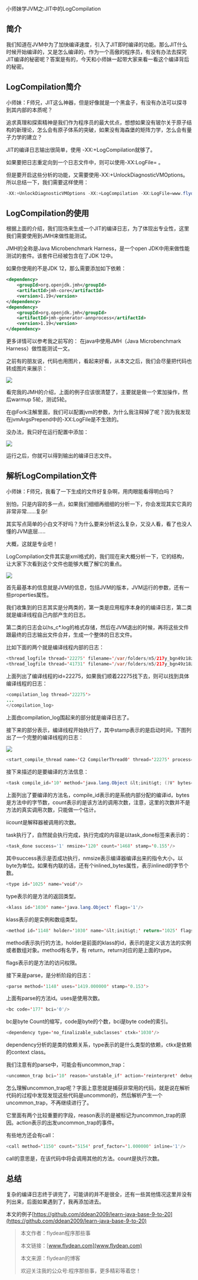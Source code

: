 小师妹学JVM之:JIT中的LogCompilation

## 简介

我们知道在JVM中为了加快编译速度，引入了JIT即时编译的功能。那么JIT什么时候开始编译的，又是怎么编译的，作为一个高傲的程序员，有没有办法去探究JIT编译的秘密呢？答案是有的，今天和小师妹一起带大家来看一看这个编译背后的秘密。

## LogCompilation简介

小师妹：F师兄，JIT这么神器，但是好像就是一个黑盒子，有没有办法可以探寻到其内部的本质呢？

追求真理和探索精神是我们作为程序员的最大优点，想想如果没有玻尔关于原子结构的新理论，怎么会有原子体系的突破，如果没有海森堡的矩阵力学，怎么会有量子力学的建立？

JIT的编译日志输出很简单，使用 -XX:+LogCompilation就够了。

如果要把日志重定向到一个日志文件中，则可以使用-XX:LogFile= 。 

但是要开启这些分析的功能，又需要使用-XX:+UnlockDiagnosticVMOptions。 所以总结一下，我们需要这样使用：

~~~java
-XX:+UnlockDiagnosticVMOptions -XX:+LogCompilation -XX:LogFile=www.flydean.com.log
~~~

## LogCompilation的使用

根据上面的介绍，我们现场来生成一个JIT的编译日志，为了体现出专业性，这里我们需要使用到JMH来做性能测试。

JMH的全称是Java Microbenchmark Harness，是一个open JDK中用来做性能测试的套件。该套件已经被包含在了JDK 12中。

如果你使用的不是JDK 12，那么需要添加如下依赖：

~~~xml
<dependency>
    <groupId>org.openjdk.jmh</groupId>
    <artifactId>jmh-core</artifactId>
    <version>1.19</version>
</dependency>
<dependency>
    <groupId>org.openjdk.jmh</groupId>
    <artifactId>jmh-generator-annprocess</artifactId>
    <version>1.19</version>
</dependency>
~~~

更多详情可以参考我之前写的： 在java中使用JMH（Java Microbenchmark Harness）做性能测试一文。

之前有的朋友说，代码也用图片，看起来好看，从本文之后，我们会尽量把代码也转成图片来展示：

![](https://img-blog.csdnimg.cn/20200529101342389.png?x-oss-process=image/watermark,type_ZmFuZ3poZW5naGVpdGk,shadow_0,text_aHR0cDovL3d3dy5mbHlkZWFuLmNvbQ==,size_35,color_8F8F8F,t_70)

看完我的JMH的介绍，上面的例子应该很清楚了，主要就是做一个累加操作，然后warmup 5轮，测试5轮。

在@Fork注解里面，我们可以配置jvm的参数，为什么我注释掉了呢？因为我发现在jvmArgsPrepend中的-XX:LogFile是不生效的。

没办法，我只好在运行配置中添加：

![](https://img-blog.csdnimg.cn/20200529101742580.png?x-oss-process=image/watermark,type_ZmFuZ3poZW5naGVpdGk,shadow_0,text_aHR0cDovL3d3dy5mbHlkZWFuLmNvbQ==,size_35,color_8F8F8F,t_70)

运行之后，你就可以得到输出的编译日志文件。

## 解析LogCompilation文件

小师妹：F师兄，我看了一下生成的文件好复杂啊，用肉眼能看得明白吗？

别怕，只是内容的多一点，如果我们细细再细细的分析一下，你会发现其实它真的非常非常......复杂!

其实写点简单的小白文不好吗？为什么要来分析这么复杂，又没人看，看了也没人懂的JVM底层.....

大概，这就是专业吧！

LogCompilation文件其实是xml格式的，我们现在来大概分析一下，它的结构，让大家下次看到这个文件也能够大概了解它的重点。

![](https://img-blog.csdnimg.cn/20200529222302406.png?x-oss-process=image/watermark,type_ZmFuZ3poZW5naGVpdGk,shadow_0,text_aHR0cDovL3d3dy5mbHlkZWFuLmNvbQ==,size_35,color_8F8F8F,t_70)

首先最基本的信息就是JVM的信息，包括JVM的版本，JVM运行的参数，还有一些properties属性。

我们收集到的日志其实是分两类的，第一类是应用程序本身的的编译日志，第二类就是编译线程自己内部产生的日志。

第二类的日志会以hs_c*.log的格式存储，然后在JVM退出的时候，再将这些文件跟最终的日志输出文件合并，生成一个整体的日志文件。

比如下面的两个就是编译线程内部的日志：

~~~java
<thread_logfile thread='22275' filename='/var/folders/n5/217y_bgn49z18zvjch907xb00000gp/T//hs_c22275_pid83940.log'/>
<thread_logfile thread='41731' filename='/var/folders/n5/217y_bgn49z18zvjch907xb00000gp/T//hs_c41731_pid83940.log'/>
~~~

上面列出了编译线程的id=22275，如果我们顺着22275找下去，则可以找到具体编译线程的日志：

~~~java
<compilation_log thread='22275'>
...
</compilation_log>
~~~

上面由compilation_log围起来的部分就是编译日志了。

接下来的部分表示，编译线程开始执行了，其中stamp表示的是启动时间，下图列出了一个完整的编译线程的日志：

![](https://img-blog.csdnimg.cn/20200529224327438.png?x-oss-process=image/watermark,type_ZmFuZ3poZW5naGVpdGk,shadow_0,text_aHR0cDovL3d3dy5mbHlkZWFuLmNvbQ==,size_35,color_8F8F8F,t_70)

~~~java
<start_compile_thread name='C2 CompilerThread0' thread='22275' process='83940' stamp='0.058'/>
~~~

接下来描述的是要编译的方法信息：

~~~java
<task compile_id='10' method='java.lang.Object &lt;init&gt; ()V' bytes='1' count='1409' iicount='1409' stamp='0.153'>
~~~

上面列出了要编译的方法名，compile_id表示的是系统内部分配的编译id，bytes是方法中的字节数，count表示的是该方法的调用次数，注意，这里的次数并不是方法的真实调用次数，只能做一个估计。

iicount是解释器被调用的次数。

task执行了，自然就会执行完成，执行完成的内容是以task_done标签来表示的：

~~~java
<task_done success='1' nmsize='120' count='1468' stamp='0.155'/>
~~~

其中success表示是否成功执行，nmsize表示编译器编译出来的指令大小，以byte为单位。如果有内联的话，还有个inlined_bytes属性，表示inlined的字节个数。

~~~java
<type id='1025' name='void'/>
~~~

type表示的是方法的返回类型。

~~~java
<klass id='1030' name='java.lang.Object' flags='1'/>
~~~

klass表示的是实例和数组类型。

~~~java
<method id='1148' holder='1030' name='&lt;init&gt;' return='1025' flags='1' bytes='1' compile_id='1' compiler='c1' level='3' iicount='1419'/>
~~~

method表示执行的方法，holder是前面的klass的id，表示的是定义该方法的实例或者数组对象。method有名字，有
return，return对应的是上面的type。

flags表示的是方法的访问权限。

接下来是parse，是分析阶段的日志：

~~~java
<parse method='1148' uses='1419.000000' stamp='0.153'>
~~~

上面有parse的方法id。uses是使用次数。

~~~java
<bc code='177' bci='0'/>
~~~

bc是byte Count的缩写，code是byte的个数，bci是byte code的索引。

~~~java
<dependency type='no_finalizable_subclasses' ctxk='1030'/>
~~~

dependency分析的是类的依赖关系，type表示的是什么类型的依赖，ctkx是依赖的context class。

我们注意有的parse中，可能会有uncommon_trap：

~~~java
<uncommon_trap bci='10' reason='unstable_if' action='reinterpret' debug_id='0' comment='taken never'/>
~~~

怎么理解uncommon_trap呢？字面上意思就是捕获非常用的代码，就是说在解析代码的过程中发现发现这些代码是uncommon的，然后解析产生一个uncommon_trap，不再继续进行了。

它里面有两个比较重要的字段，reason表示的是被标记为uncommon_trap的原因。action表示的出发uncommon_trap的事件。

有些地方还会有call：

~~~java
<call method='1150' count='5154' prof_factor='1.000000' inline='1'/>
~~~

call的意思是，在该代码中将会调用其他的方法。count是执行次数。

## 总结

复杂的编译日志终于讲完了，可能讲的并不是很全，还有一些其他情况这里并没有列出来，后面如果遇到了，我再添加进去。

本文的例子[https://github.com/ddean2009/learn-java-base-9-to-20](https://github.com/ddean2009/learn-java-base-9-to-20)

> 本文作者：flydean程序那些事
> 
> 本文链接：[www.flydean.com](www.flydean.com)
> 
> 本文来源：flydean的博客
> 
> 欢迎关注我的公众号:程序那些事，更多精彩等着您！



















